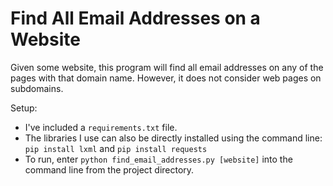 # Find All Email Addresses on a Website

Given some website, this program will find all email addresses on any of the pages with that domain name. However, it does not consider web pages on subdomains. 

Setup: 
 * I've included a `requirements.txt` file. 
 * The libraries I use can also be directly installed using the command line: `pip install lxml` and `pip install requests` 
 * To run, enter `python find_email_addresses.py [website]` into the command line from the project directory.  
